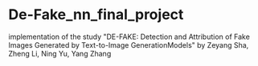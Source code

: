 # De-Fake_nn_final_project
implementation of the study "DE-FAKE: Detection and Attribution of Fake Images Generated by Text-to-Image GenerationModels" by Zeyang Sha, Zheng Li, Ning Yu, Yang Zhang
